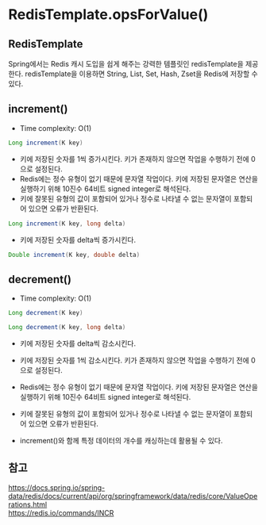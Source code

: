 # RedisTemplate.opsForValue()

## RedisTemplate
Spring에서는 Redis 캐시 도입을 쉽게 해주는 강력한 템플릿인 redisTemplate을 제공한다. redisTemplate을 이용하면 String, List, Set, Hash, Zset을 Redis에 저장할 수 있다. 

##

##

##

## increment()
- Time complexity: O(1)

```java
Long increment(K key)
```
- 키에 저장된 숫자를 1씩 증가시킨다. 키가 존재하지 않으면 작업을 수행하기 전에 0으로 설정된다.
- Redis에는 정수 유형이 없기 때문에 문자열 작업이다. 키에 저장된 문자열은 연산을 실행하기 위해 10진수 64비트 signed integer로 해석된다.
- 키에 잘못된 유형의 값이 포함되어 있거나 정수로 나타낼 수 없는 문자열이 포함되어 있으면 오류가 반환된다.

```java
Long increment(K key, long delta)
```
- 키에 저장된 숫자를 delta씩 증가시킨다.

```java
Double increment(K key, double delta)
```

## decrement()
- Time complexity: O(1)

```java
Long decrement(K key)
```

```java
Long decrement(K key, long delta)
```
- 키에 저장된 숫자를 delta씩 감소시킨다.

- 키에 저장된 숫자를 1씩 감소시킨다. 키가 존재하지 않으면 작업을 수행하기 전에 0으로 설정된다. 
- Redis에는 정수 유형이 없기 때문에 문자열 작업이다. 키에 저장된 문자열은 연산을 실행하기 위해 10진수 64비트 signed integer로 해석된다.
- 키에 잘못된 유형의 값이 포함되어 있거나 정수로 나타낼 수 없는 문자열이 포함되어 있으면 오류가 반환된다. 
- increment()와 함께 특정 데이터의 개수를 캐싱하는데 활용될 수 있다.

## 참고
https://docs.spring.io/spring-data/redis/docs/current/api/org/springframework/data/redis/core/ValueOperations.html  
https://redis.io/commands/INCR  